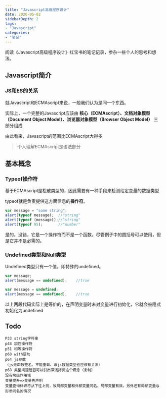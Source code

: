 ```yaml
---
title: "Javascript高级程序设计"
date: 2020-05-02
sidebarDepth: 2
tags:
- "Javascript"
categories:
- "笔记"
---
```

阅读《Javascript高级程序设计》红宝书的笔记记录，参杂一些个人的思考和想法。
<!-- more -->

## Javascript简介
### JS和ES的关系
就Javascript和ECMAscript来说，一般我们认为是同一个东西。

实际上，一个完整的Javascript应该由 **核心（ECMAscript）、文档对象模型（Document Object Model）、浏览器对象模型（Browser Object Model）** 三部分组成

由此看来，Javascript的范围比ECMAscript大得多


>个人理解ECMAscript是语法部分
## 基本概念

### Typeof操作符

基于ECMAscript是松散类型的，因此需要有一种手段来检测给定变量的数据类型

typeof就是负责提供这方面信息的**操作符**。

```javascript
var message = "some string";
alert(typeof message);	//"string"
alert(typeof (message));//"string"
alert(typeof 95);		//"number"
```



是的，没错，它是一个操作符而不是一个函数。尽管例子中的圆括号可以使用，但是它并不是必需的。

### Undefined类型和Null类型

Undefined类型只有一个值，即特殊的undefined。

```javascript
var message;
alert(message == undefined);	//true

var message = undefined;
alert(message == undefined);	//true
```

以上两段代码实际上是等价的，在声明变量时未对变量进行初始化，它就会被隐式初始化为undefined



## Todo

```
P33	string字符串
p48	加性操作符
p51	相等操作符
p60	with语句
p64	js参数
（js无函数签名、不能重载、跟js数据类型也应该有关系）
p68	类型问题是否可以引出深浅拷贝这个概念（复制）
没有块级作用域
变量提升=>变量先声明
变量查询标识符从下往上找，故局部变量和外部变量同名，局部变量有效。另外还有局部变量与形参同名的情况
```


